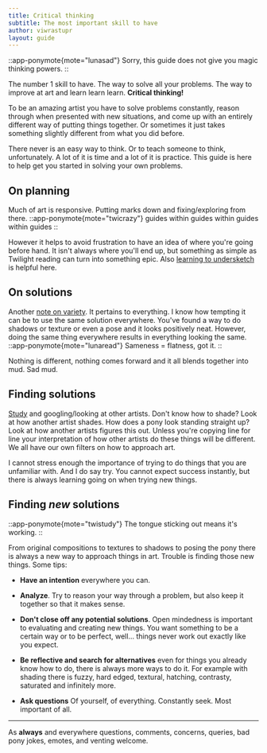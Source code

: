```yaml
---
title: Critical thinking
subtitle: The most important skill to have
author: viwrastupr
layout: guide
---
```


::app-ponymote{mote="lunasad"}
Sorry, this guide does not give you magic thinking powers.
::

The number 1 skill to have. The way to solve all your problems. The way to improve at art and learn learn learn. **Critical thinking!**

To be an amazing artist you have to solve problems constantly, reason through when presented with new situations, and come up with an entirely different way of putting things together. Or sometimes it just takes something slightly different from what you did before.

There never is an easy way to think. Or to teach someone to think, unfortunately. A lot of it is time and a lot of it is practice. This guide is here to help get you started in solving your own problems.

## On planning

Much of art is responsive. Putting marks down and fixing/exploring from there.
::app-ponymote{mote="twicrazy"}
guides within guides within guides within guides
::

However it helps to avoid frustration to have an idea of where you're going before hand. It isn't always where you'll end up, but something as simple as Twilight reading can turn into something epic. Also [learning to undersketch](/guides/pony-anatomy-and-undersketching) is helpful here.

## On solutions

Another [note on variety](/guides/variety-in-art). It pertains to everything. I know how tempting it can be to use the same solution everywhere. You've found a way to do shadows or texture or even a pose and it looks positively neat. However, doing the same thing everywhere results in everything looking the same.
::app-ponymote{mote="lunaread"}
Sameness = flatness, got it.
::

Nothing is different, nothing comes forward and it all blends together into mud. Sad mud.

## Finding solutions

[Study](/guides/art-isnt-made-in-a-vacuum) and googling/looking at other artists. Don't know how to shade? Look at how another artist shades. How does a pony look standing straight up? Look at how another artists figures this out. Unless you're copying line for line your interpretation of how other artists do these things will be different. We all have our own filters on how to approach art.

I cannot stress enough the importance of trying to do things that you are unfamiliar with. And I do say try. You cannot expect success instantly, but there is always learning going on when trying new things.

## Finding _new_ solutions

::app-ponymote{mote="twistudy"}
The tongue sticking out means it's working.
::

From original compositions to textures to shadows to posing the pony there is always a new way to approach things in art. Trouble is finding those new things. Some tips:

- **Have an intention** everywhere you can.

- **Analyze**. Try to reason your way through a problem, but also keep it together so that it makes sense.

- **Don't close off any potential solutions**. Open mindedness is important to evaluating and creating new things. You want something to be a certain way or to be perfect, well... things never work out exactly like you expect.

- **Be reflective and search for alternatives** even for things you already know how to do, there is always more ways to do it. For example with shading there is fuzzy, hard edged, textural, hatching, contrasty, saturated and infinitely more.

- **Ask questions** Of yourself, of everything. Constantly seek. Most important of all.

---

As **always** and everywhere questions, comments, concerns, queries, bad pony jokes, emotes, and venting welcome.
